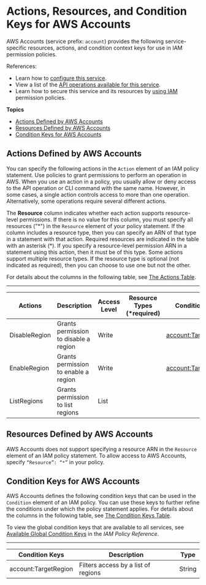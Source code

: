 # Actions, Resources, and Condition Keys for AWS Accounts<a name="list_awsaccounts"></a>

AWS Accounts \(service prefix: `account`\) provides the following service\-specific resources, actions, and condition context keys for use in IAM permission policies\.

References:
+ Learn how to [configure this service](https://docs.aws.amazon.com/general/latest/gr/regions_manage.html)\.
+ View a list of the [API operations available for this service](https://docs.aws.amazon.com/general/latest/gr/regions_manage.html)\.
+ Learn how to secure this service and its resources by [using IAM](https://docs.aws.amazon.com/general/latest/gr/regions_manage.html) permission policies\.

**Topics**
+ [Actions Defined by AWS Accounts](#awsaccounts-actions-as-permissions)
+ [Resources Defined by AWS Accounts](#awsaccounts-resources-for-iam-policies)
+ [Condition Keys for AWS Accounts](#awsaccounts-policy-keys)

## Actions Defined by AWS Accounts<a name="awsaccounts-actions-as-permissions"></a>

You can specify the following actions in the `Action` element of an IAM policy statement\. Use policies to grant permissions to perform an operation in AWS\. When you use an action in a policy, you usually allow or deny access to the API operation or CLI command with the same name\. However, in some cases, a single action controls access to more than one operation\. Alternatively, some operations require several different actions\.

The **Resource** column indicates whether each action supports resource\-level permissions\. If there is no value for this column, you must specify all resources \("\*"\) in the `Resource` element of your policy statement\. If the column includes a resource type, then you can specify an ARN of that type in a statement with that action\. Required resources are indicated in the table with an asterisk \(\*\)\. If you specify a resource\-level permission ARN in a statement using this action, then it must be of this type\. Some actions support multiple resource types\. If the resource type is optional \(not indicated as required\), then you can choose to use one but not the other\.

For details about the columns in the following table, see [The Actions Table](reference_policies_actions-resources-contextkeys.md#actions_table)\.


****  

| Actions | Description | Access Level | Resource Types \(\*required\) | Condition Keys | Dependent Actions | 
| --- | --- | --- | --- | --- | --- | 
|   DisableRegion  | Grants permission to disable a region | Write |  |   [ account:TargetRegion ](#awsaccounts-account_TargetRegion)   |  | 
|   EnableRegion  | Grants permission to enable a region | Write |  |   [ account:TargetRegion ](#awsaccounts-account_TargetRegion)   |  | 
|   ListRegions  | Grants permission to list regions | List |  |  |  | 

## Resources Defined by AWS Accounts<a name="awsaccounts-resources-for-iam-policies"></a>

AWS Accounts does not support specifying a resource ARN in the `Resource` element of an IAM policy statement\. To allow access to AWS Accounts, specify `“Resource”: “*”` in your policy\.

## Condition Keys for AWS Accounts<a name="awsaccounts-policy-keys"></a>

AWS Accounts defines the following condition keys that can be used in the `Condition` element of an IAM policy\. You can use these keys to further refine the conditions under which the policy statement applies\. For details about the columns in the following table, see [The Condition Keys Table](reference_policies_actions-resources-contextkeys.md#context_keys_table)\.

To view the global condition keys that are available to all services, see [Available Global Condition Keys](reference_policies_condition-keys.html#AvailableKeys) in the *IAM Policy Reference*\.


****  

| Condition Keys | Description | Type | 
| --- | --- | --- | 
|   account:TargetRegion  | Filters access by a list of regions | String | 